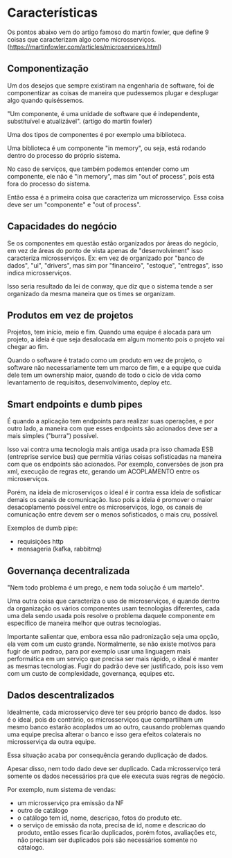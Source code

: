 # Características

Os pontos abaixo vem do artigo famoso do martin fowler, que define 9 coisas que caracterizam algo como microsserviços.
(https://martinfowler.com/articles/microservices.html)

## Componentização
Um dos desejos que sempre existiram na engenharia de software, foi de componentizar as coisas de maneira que pudessemos plugar e desplugar algo quando quiséssemos.

"Um componente, é uma unidade de software que é independente, substituível e atualizável". (artigo do martin fowler)

Uma dos tipos de componentes é por exemplo uma biblioteca.

Uma biblioteca é um componente "in memory", ou seja, está rodando dentro do processo do próprio sistema.

No caso de serviços, que também podemos entender como um componente, ele não é "in memory", mas sim "out of process", pois está fora do processo do sistema.

Então essa é a primeira coisa que caracteriza um microsserviço. Essa coisa deve ser um "componente" e "out of process".

## Capacidades do negócio
Se os componentes em questão estão organizados por áreas do negócio, em vez de áreas do ponto de vista apenas de "desenvolviment" isso caracteriza microsserviços. Ex: em vez de organizado por "banco de dados", "ui", "drivers", mas sim por "financeiro", "estoque", "entregas", isso indica microsserviços.

Isso seria resultado da lei de conway, que diz que o sistema tende a ser organizado da mesma maneira que os times se organizam.

## Produtos em vez de projetos
Projetos, tem início, meio e fim. Quando uma equipe é alocada para um projeto, a ideia é que seja desalocada em algum momento pois o projeto vai chegar ao fim.

Quando o software é tratado como um produto em vez de projeto, o software não necessariamente tem um marco de fim, e a equipe que cuida dele tem um ownership maior, quando de todo o ciclo de vida como levantamento de requisitos, desenvolvimento, deploy etc.

## Smart endpoints e dumb pipes
É quando a aplicação tem endpoints para realizar suas operações, e por outro lado, a maneira com que esses endpoints são acionados deve ser a mais simples ("burra") possível. 

Isso vai contra uma tecnologia mais antiga usada pra isso chamada ESB (entreprise service bus) que permitia várias coisas sofisticadas na maneira com que os endpoints são acionados. Por exemplo, conversões de json pra xml, execução de regras etc, gerando um ACOPLAMENTO entre os microserviços.

Porém, na ideia de microserviços o ideal é ir contra essa ideia de sofisticar demais os canais de comunicação. Isso pois a ideia é promover o maior desacoplamento possível entre os microserviços, logo, os canais de comunicação entre devem ser o menos sofisticados, o mais cru, possível.

Exemplos de dumb pipe:
 - requisições http
 - mensageria (kafka, rabbitmq)

## Governança decentralizada
"Nem todo problema é um prego, e nem toda solução é um martelo".

Uma outra coisa que caracteriza o uso de microserviços, é quando dentro da organização os vários componentes usam tecnologias diferentes, cada uma dela sendo usada pois resolve o problema daquele componente em específico de maneira melhor que outras tecnologias.

Importante salientar que, embora essa não padronização seja uma opção, ela vem com um custo grande. Normalmente, se não existe motivos para fugir de um padrao, para por exemplo usar uma linguagem mais performática em um serviço que precisa ser mais rápido, o ideal é manter as mesmas tecnologias. Fugir do padrão deve ser justificado, pois isso vem com um custo de complexidade, governança, equipes etc.

## Dados descentralizados
Idealmente, cada microsserviço deve ter seu próprio banco de dados.
Isso é o ideal, pois do contrário, os microsserviços que compartilham um mesmo banco estarão acoplados um ao outro, causando problemas quando uma equipe precisa alterar o banco e isso gera efeitos colaterais no microsserviça da outra equipe.

Essa situação acaba por consequência gerando duplicação de dados.

Apesar disso, nem todo dado deve ser duplicado. Cada microsserviço terá somente os dados necessários pra que ele executa suas regras de negócio.

Por exemplo, num sistema de vendas:
 - um microsserviço pra emissão da NF
 - outro de catálogo
 - o catálogo tem id, nome, descriçao, fotos do produto etc.
 - o serviço de emissão da nota, precisa de id, nome e descricao do produto, então esses ficarão duplicados, porém fotos, avaliações etc, não precisam ser duplicados pois são necessários somente no cátalogo.

 